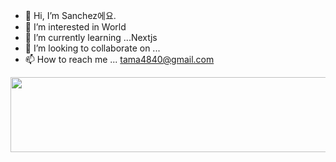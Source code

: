 - 👋 Hi, I’m Sanchez에요. 
- 👀 I’m interested in World
- 🌱 I’m currently learning ...Nextjs
- 💞️ I’m looking to collaborate on ...
- 📫 How to reach me ... tama4840@gmail.com

<!---
songchez/songchez is a ✨ special ✨ repository because its `README.md` (this file) appears on your GitHub profile.
You can click the Preview link to take a look at your changes.
--->
<a href="https://github.com/devxb/gitanimals">
  <img src="https://render.gitanimals.org/lines/songchez?pet-id=1" width="1000" height="120"/>
</a>
